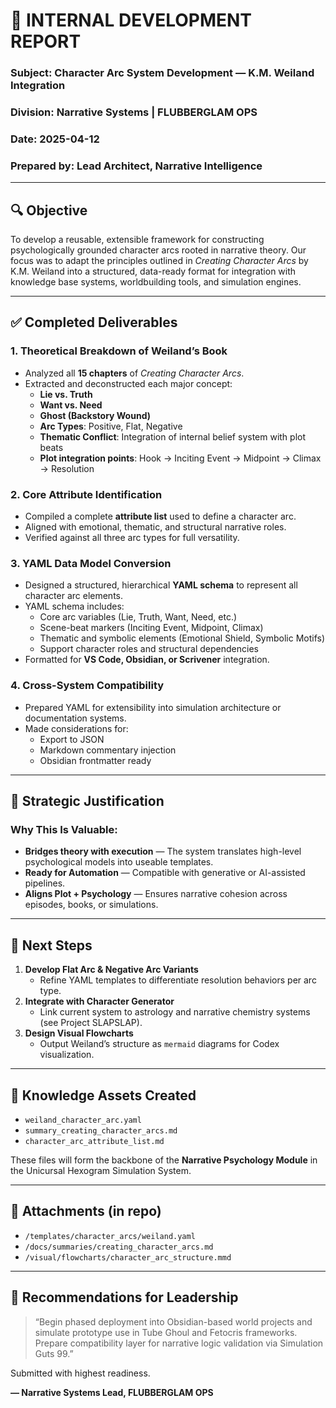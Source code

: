# 🧠 INTERNAL DEVELOPMENT REPORT

### Subject: Character Arc System Development — K.M. Weiland Integration

### Division: Narrative Systems | FLUBBERGLAM OPS

### Date: 2025-04-12

### Prepared by: Lead Architect, Narrative Intelligence

---

## 🔍 Objective

To develop a reusable, extensible framework for constructing psychologically grounded character arcs rooted in narrative theory. Our focus was to adapt the principles outlined in _Creating Character Arcs_ by K.M. Weiland into a structured, data-ready format for integration with knowledge base systems, worldbuilding tools, and simulation engines.

---

## ✅ Completed Deliverables

### 1. **Theoretical Breakdown of Weiland’s Book**

- Analyzed all **15 chapters** of _Creating Character Arcs_.
- Extracted and deconstructed each major concept:
  - **Lie vs. Truth**
  - **Want vs. Need**
  - **Ghost (Backstory Wound)**
  - **Arc Types**: Positive, Flat, Negative
  - **Thematic Conflict**: Integration of internal belief system with plot beats
  - **Plot integration points**: Hook → Inciting Event → Midpoint → Climax → Resolution

### 2. **Core Attribute Identification**

- Compiled a complete **attribute list** used to define a character arc.
- Aligned with emotional, thematic, and structural narrative roles.
- Verified against all three arc types for full versatility.

### 3. **YAML Data Model Conversion**

- Designed a structured, hierarchical **YAML schema** to represent all character arc elements.
- YAML schema includes:
  - Core arc variables (Lie, Truth, Want, Need, etc.)
  - Scene-beat markers (Inciting Event, Midpoint, Climax)
  - Thematic and symbolic elements (Emotional Shield, Symbolic Motifs)
  - Support character roles and structural dependencies
- Formatted for **VS Code, Obsidian, or Scrivener** integration.

### 4. **Cross-System Compatibility**

- Prepared YAML for extensibility into simulation architecture or documentation systems.
- Made considerations for:
  - Export to JSON
  - Markdown commentary injection
  - Obsidian frontmatter ready

---

## 🧩 Strategic Justification

### Why This Is Valuable:

- **Bridges theory with execution** — The system translates high-level psychological models into useable templates.
- **Ready for Automation** — Compatible with generative or AI-assisted pipelines.
- **Aligns Plot + Psychology** — Ensures narrative cohesion across episodes, books, or simulations.

---

## 📅 Next Steps

1. **Develop Flat Arc & Negative Arc Variants**
   - Refine YAML templates to differentiate resolution behaviors per arc type.
2. **Integrate with Character Generator**
   - Link current system to astrology and narrative chemistry systems (see Project SLAPSLAP).
3. **Design Visual Flowcharts**
   - Output Weiland’s structure as `mermaid` diagrams for Codex visualization.

---

## 🧠 Knowledge Assets Created

- `weiland_character_arc.yaml`
- `summary_creating_character_arcs.md`
- `character_arc_attribute_list.md`

These files will form the backbone of the **Narrative Psychology Module** in the Unicursal Hexogram Simulation System.

---

## 📎 Attachments (in repo)

- `/templates/character_arcs/weiland.yaml`
- `/docs/summaries/creating_character_arcs.md`
- `/visual/flowcharts/character_arc_structure.mmd`

---

## 📣 Recommendations for Leadership

> “Begin phased deployment into Obsidian-based world projects and simulate prototype use in Tube Ghoul and Fetocris frameworks. Prepare compatibility layer for narrative logic validation via Simulation Guts 99.”

Submitted with highest readiness.

**— Narrative Systems Lead, FLUBBERGLAM OPS**
